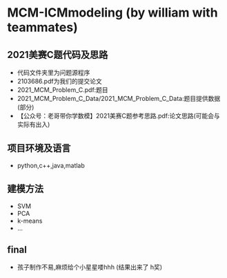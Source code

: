 # MCM-ICMmodeling (by william with teammates)

## 2021美赛C题代码及思路
+ 代码文件夹里为问题源程序
+ 2103686.pdf为我们的提交论文
+ 2021_MCM_Problem_C.pdf:题目
+ 2021_MCM_Problem_C_Data/2021_MCM_Problem_C_Data:题目提供数据(部分)
+ 【公众号：老哥带你学数模】2021美赛C题参考思路.pdf:论文思路(可能会与实际有出入)
## 项目环境及语言
+ python,c++,java,matlab
## 建模方法
+ SVM
+ PCA
+ k-means
+ ...
## final
- 孩子制作不易,麻烦给个小星星喽hhh
(结果出来了 h奖)
